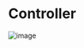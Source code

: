 # Controller
![image](https://github.com/coolnikitav/learning/assets/30304422/bef42f9f-6492-4fa8-a03a-e05b792df75a)
